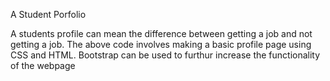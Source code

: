 A Student Porfolio

A students profile can mean the difference between getting a job and not getting a job. The above code involves making a basic profile page using CSS and HTML. Bootstrap can be used to furthur increase the functionality of the webpage
